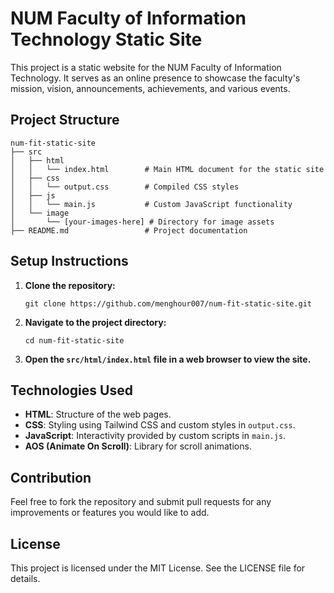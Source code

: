 # NUM Faculty of Information Technology Static Site

This project is a static website for the NUM Faculty of Information Technology. It serves as an online presence to showcase the faculty's mission, vision, announcements, achievements, and various events.

## Project Structure

```
num-fit-static-site
├── src
│   ├── html
│   │   └── index.html        # Main HTML document for the static site
│   ├── css
│   │   └── output.css        # Compiled CSS styles
│   ├── js
│   │   └── main.js           # Custom JavaScript functionality
│   └── image
│       └── [your-images-here] # Directory for image assets
├── README.md                 # Project documentation
```

## Setup Instructions

1. **Clone the repository:**
   ```
   git clone https://github.com/menghour007/num-fit-static-site.git
   ```

2. **Navigate to the project directory:**
   ```
   cd num-fit-static-site
   ```

3. **Open the `src/html/index.html` file in a web browser to view the site.**

## Technologies Used

- **HTML**: Structure of the web pages.
- **CSS**: Styling using Tailwind CSS and custom styles in `output.css`.
- **JavaScript**: Interactivity provided by custom scripts in `main.js`.
- **AOS (Animate On Scroll)**: Library for scroll animations.

## Contribution

Feel free to fork the repository and submit pull requests for any improvements or features you would like to add. 

## License

This project is licensed under the MIT License. See the LICENSE file for details.